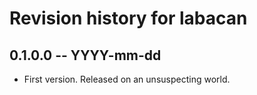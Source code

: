 # Revision history for labacan

## 0.1.0.0 -- YYYY-mm-dd

* First version. Released on an unsuspecting world.
